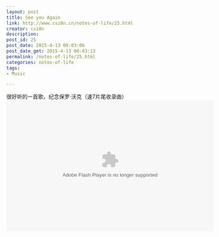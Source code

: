 ```yaml
---
layout: post
title: See you Again
link: http://www.csi0n.cn/notes-of-life/25.html
creator: csi0n
description: 
post_id: 25
post_date: 2015-4-13 08:03:06
post_date_gmt: 2015-4-13 08:03:13
permalink: /notes-of-life/25.html
categories: notes-of-life
tags:
- Music

---
```

很好听的一首歌，纪念保罗·沃克（速7片尾收录曲）
<embed height="348" width="550" class="player" allowFullScreenInteractive="true" pluginspage="http://www.adobe.com/shockwave/download/download.cgi?P1_Prod_Version=ShockwaveFlash" AllowScriptAccess="always" rel="noreferrer" flashvars="type=page&url=http://www.acfun.tv/v/ac1832702_2" src="http://static.acfun.mm111.net/player/ACFlashPlayer.out.swf" type="application/x-shockwave-flash" allowfullscreen="true" quality="high" wmode="window">